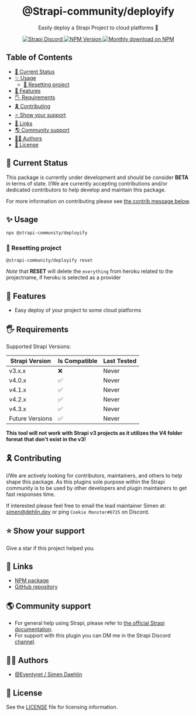 <div align="center">
<h1>@Strapi-community/deployify</h1>
	
<p style="margin-top: 0;">Easily deploy a Strapi Project to cloud platforms 🚀</p>
	
<p>
  <a href="https://discord.strapi.io">
    <img src="https://img.shields.io/discord/811989166782021633?color=blue&label=strapi-discord" alt="Strapi Discord">
  </a>
  <a href="https://www.npmjs.org/package/@strapi-community/deployify">
    <img src="https://img.shields.io/npm/v/@strapi-community/deployify/latest.svg" alt="NPM Version" />
  </a>
  <a href="https://www.npmjs.org/package/@strapi-community/deployify">
    <img src="https://img.shields.io/npm/dm/@strapi-community/deployify" alt="Monthly download on NPM" />
  </a>
</p>
</div>

## Table of Contents <!-- omit in toc -->

- [🚦 Current Status](#---current-status)
- [✨ Usage](#--usage)
  - [🧹 Resetting project](#---resetting-project)
- [🚀 Features](#---features)
- [🖐 Requirements](#---requirements)
- [🎗 Contributing](#---contributing)
- [⭐️ Show your support](#---show-your-support)
- [🔗 Links](#---links)
- [🌎 Community support](#---community-support)
- [🙋‍♀️ Authors](#------authors)
- [🔖 License](#---license)

## 🚦 Current Status

This package is currently under development and should be consider **BETA** in terms of state. I/We are currently accepting contributions and/or dedicated contributors to help develop and maintain this package.

For more information on contributing please see [the contrib message below](#contributing).

## ✨ Usage

```bash
npx @strapi-community/deployify
```

### 🧹 Resetting project

```bash
@strapi-community/deployify reset
```

_Note_ that **RESET** will delete the `everything` from heroku related to the projectname, if heroku is selected as a provider

## 🚀 Features

- Easy deploy of your project to some cloud platforms

## 🖐 Requirements

Supported Strapi Versions:

| Strapi Version  | Is Compatible | Last Tested |
| --------------- | ------------- | ----------- |
| v3.x.x          | ❌            | Never       |
| v4.0.x          | ✅            | Never       |
| v4.1.x          | ✅            | Never       |
| v4.2.x          | ✅            | Never       |
| v4.3.x          | ✅            | Never       |
| Future Versions | ✅            | Never       |

**This tool will not work with Strapi v3 projects as it utilizes the V4 folder format that don't exist in the v3!**

## 🎗 Contributing

I/We are actively looking for contributors, maintainers, and others to help shape this package. As this plugins sole purpose within the Strapi community is to be used by other developers and plugin maintainers to get fast responses time.

If interested please feel free to email the lead maintainer Simen at: simen@dehlin.dev or ping `Cookie Monster#6725` on Discord.

## ⭐️ Show your support

Give a star if this project helped you.

## 🔗 Links

- [NPM package](https://www.npmjs.com/package/@strapi-community/deployify)
- [GitHub repository](https://github.com/strapi-community/strapi-tool-deployify)

## 🌎 Community support

- For general help using Strapi, please refer to [the official Strapi documentation](https://strapi.io/documentation/).
- For support with this plugin you can DM me in the Strapi Discord [channel](https://discord.strapi.io/).

## 🙋‍♀️ Authors

- [@Eventyret / Simen Daehlin](https://github.com/Eventyret)

## 🔖 License

See the [LICENSE](./LICENSE.md) file for licensing information.
